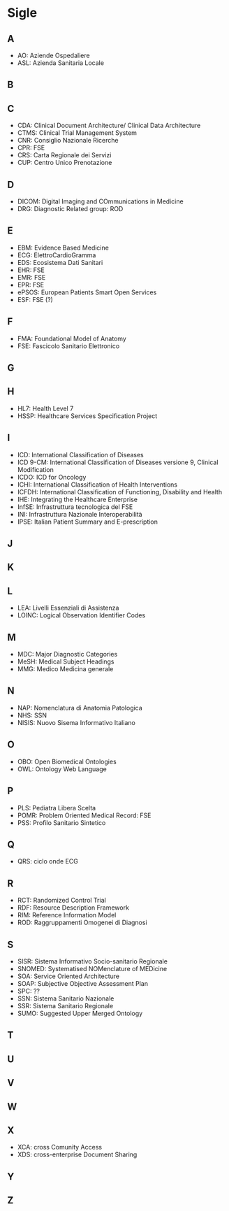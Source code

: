 # Sigle

## A

- AO: Aziende Ospedaliere
- ASL: Azienda Sanitaria Locale

## B

## C

- CDA: Clinical Document Architecture/ Clinical Data Architecture
- CTMS: Clinical Trial Management System
- CNR: Consiglio Nazionale Ricerche
- CPR: FSE
- CRS: Carta Regionale dei Servizi
- CUP: Centro Unico Prenotazione

## D

- DICOM: Digital Imaging and COmmunications in Medicine
- DRG: Diagnostic Related group: ROD

## E

- EBM: Evidence Based Medicine
- ECG: ElettroCardioGramma
- EDS: Ecosistema Dati Sanitari
- EHR: FSE
- EMR: FSE
- EPR: FSE
- ePSOS: European Patients Smart Open Services
- ESF: FSE (?)

## F

- FMA: Foundational Model of Anatomy
- FSE: Fascicolo Sanitario Elettronico

## G

## H

- HL7: Health Level 7
- HSSP: Healthcare Services Specification Project

## I

- ICD: International Classification of Diseases 
- ICD 9-CM: International Classification of Diseases versione 9, Clinical Modification
- ICDO: ICD for Oncology
- ICHI: International Classification of Health Interventions
- ICFDH: International Classification of Functioning, Disability and Health
- IHE: Integrating the Healthcare Enterprise
- InfSE: Infrastruttura tecnologica del FSE
- INI: Infrastruttura Nazionale Interoperabilità
- IPSE: Italian Patient Summary and E-prescription

## J

## K

## L

- LEA: Livelli Essenziali di Assistenza
- LOINC: Logical Observation Identifier Codes

## M

- MDC: Major Diagnostic Categories
- MeSH: Medical Subject Headings
- MMG: Medico Medicina generale

## N

- NAP: Nomenclatura di Anatomia Patologica
- NHS: SSN
- NISIS: Nuovo Sisema Informativo Italiano

## O

- OBO: Open Biomedical Ontologies
- OWL: Ontology Web Language

## P

- PLS: Pediatra Libera Scelta
- POMR: Problem Oriented Medical Record: FSE
- PSS: Profilo Sanitario Sintetico

## Q

- QRS: ciclo onde ECG

## R

- RCT: Randomized Control Trial
- RDF: Resource Description Framework
- RIM: Reference Information Model
- ROD: Raggruppamenti Omogenei di Diagnosi

## S

- SISR: Sistema Informativo Socio-sanitario Regionale
- SNOMED: Systematised NOMenclature of MEDicine
- SOA: Service Oriented Architecture
- SOAP: Subjective Objective Assessment Plan
- SPC: ??
- SSN: Sistema Sanitario Nazionale
- SSR: Sistema Sanitario Regionale
- SUMO: Suggested Upper Merged Ontology

## T

## U

## V

## W

## X

- XCA: cross Comunity Access
- XDS: cross-enterprise Document Sharing

## Y

## Z

